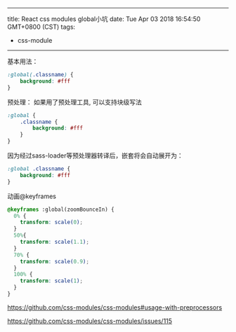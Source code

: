 
---
title: React css modules global小坑
date: Tue Apr 03 2018 16:54:50 GMT+0800 (CST)
tags:
 - css-module
---

基本用法：
```css
:global(.classname) {
    background: #fff
}
```
预处理：
如果用了预处理工具, 可以支持块级写法
```scss
:global {
    .classname {
        background: #fff
    }
}
```
因为经过sass-loader等预处理器转译后，嵌套将会自动展开为：
```css
:global .classname {
    background: #fff
}
```
动画@keyframes
```css
@keyframes :global(zoomBounceIn) {
  0% {
    transform: scale(0);
  }
  50%{
    transform: scale(1.1);
  }
  70% {
    transform: scale(0.9);
  }
  100% {
    transform: scale(1);
  }
}
```

https://github.com/css-modules/css-modules#usage-with-preprocessors

https://github.com/css-modules/css-modules/issues/115